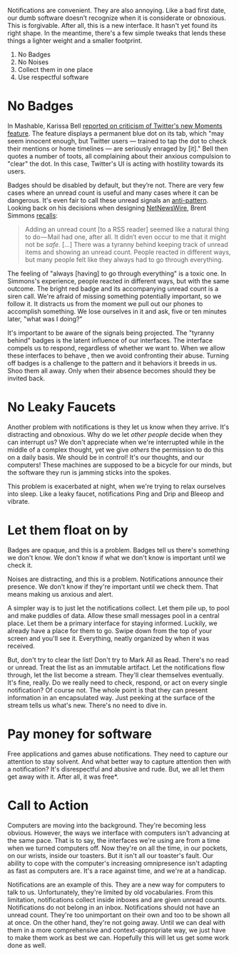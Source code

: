 Notifications are convenient.
They are also annoying.
Like a bad first date, our dumb software doesn’t recognize when it is considerate or obnoxious.
This is forgivable.
After all, this is a new interface.
It hasn't yet found its right shape.
In the meantime, there's a few simple tweaks that lends these things a lighter weight and a smaller footprint.

1. No Badges
2. No Noises
3. Collect them in one place
4. Use respectful software

# No Badges

In Mashable, Karissa Bell [reported on criticism of Twitter's new Moments feature](http://mashable.com/2015/10/12/twitter-moments-blue-dot/).
The feature displays a permanent blue dot on its tab, which "may seem innocent enough, but Twitter users — trained to tap the dot to check their mentions or home timelines — are seriously enraged by [it]."
Bell then quotes a number of toots, all complaining about their anxious compulsion to "clear" the dot.
In this case, Twitter's UI is acting with hostility towards its users.

Badges should be disabled by default, but they’re not.
There are very few cases where an unread count is useful and many cases where it can be dangerous.
It's even fair to call these unread signals an [anti-pattern](https://en.wikipedia.org/wiki/Anti-pattern).
Looking back on his decisions when designing [NetNewsWire](https://en.wikipedia.org/wiki/NetNewsWire), Brent Simmons [recalls](http://inessential.com/2014/03/31/mark_all_as_read):

> Adding an unread count [to a RSS reader] seemed like a natural thing to do — Mail had one, after all.
> It didn’t even occur to me that it might not be _safe_.
> […]
> There was a tyranny behind keeping track of unread items and showing an unread count. People reacted in different ways, but many people felt like they always had to go through everything.

The feeling of "always [having] to go through everything" is a toxic one.
In Simmons's experience, people reacted in different ways, but with the same outcome.
The bright red badge and its accompanying unread count is a siren call.
We're afraid of missing something potentially important, so we follow it.
It distracts us from the moment we pull out our phones to accomplish something.
We lose ourselves in it and ask, five or ten minutes later, "what was I doing?"

It's important to be aware of the signals being projected.
The "tyranny behind" badges is the latent influence of our interfaces.
The interface compels us to respond, regardless of whether we want to.
When we allow these interfaces to behave <unquestioningly>, then we avoid confronting their abuse.
Turning off badges is a challenge to the pattern and it behaviors it breeds in us.
Shoo them all away.
Only when their absence becomes <noticable> should they be invited back.




# No Leaky Faucets

Another problem with notifications is they let us know when they arrive.
It's distracting and obnoxious.
Why do we let _other people_ decide when they can interrupt us?
We don't appreciate when we're interrupted while in the middle of a complex thought, yet we give _others_ the permission to do this on a daily basis.
We should be in control!
It's our thoughts, and our computers!
These machines are supposed to be a bicycle for our minds, but the software they run is jamming sticks into the spokes.

This problem is exacerbated at night, when we're trying to relax ourselves into sleep.
Like a leaky faucet, notifications Ping and Drip and Bleeop and vibrate.

# Let them float on by

Badges are opaque, and this is a problem.
Badges tell us there's something we don't know.
We don't know if what we don't know is important until we check it.

Noises are distracting, and this is a problem.
Notifications announce their presence.
We don't know if they're important until we check them.
That means making us anxious and alert.

A simpler way is to just let the notifications collect.
Let them pile up, to pool and make puddles of data.
Allow these small messages pool in a central place.
Let them be a primary interface for staying informed.
Luckily, we already have a place for them to go.
Swipe down from the top of your screen and you'll see it.
Everything, neatly organized by when it was received.

But, don't try to clear the list!
Don't try to Mark All as Read.
There's no read or unread.
Treat the list as an immutable artifact.
Let the notifications flow through, let the list become a stream.
They'll clear themselves eventually.
It's fine, really.
Do we really need to check, respond, or act on every single notification?
Of course not.
The whole point is that they can present information in an encapsulated way.
Just peeking at the surface of the stream tells us what's new.
There's no need to dive in.

# Pay money for software

Free applications and games abuse notifications.
They need to capture our attention to stay solvent.
And what better way to capture attention then with a notification?
It's disrespectful and abusive and rude.
But, we all let them get away with it.
After all, it was free*.

# Call to Action

Computers are moving into the background.
They're becoming less obvious.
However, the ways we interface with computers isn't advancing at the same pace.
That is to say, the interfaces we're using are from a time when we turned computers off.
Now they're on all the time, in our pockets, on our wrists, inside our toasters.
But it isn't all our toaster's fault.
Our ability to cope with the computer's increasing omnipresence isn't adapting as fast as computers are.
It's a race against time, and we're at a handicap.

Notifications are an example of this.
They are a new way for computers to talk to us.
Unfortunately, they're limited by old vocabularies.
From this limitation, notifications collect inside inboxes and are given unread counts.
Notifications do not belong in an inbox.
Notifications should not have an unread count.
They're too unimportant on their own and too <numerous> to be shown all at once.
On the other hand, they're not going away.
Until we can deal with them in a more comprehensive and context-appropriate way, we just have to make them work as best we can.
Hopefully this will let us get some work done as well.
